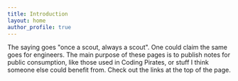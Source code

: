 ```yaml
---
title: Introduction
layout: home
author_profile: true
---
```


The saying goes "once a scout, always a scout".  One could claim the same goes for engineers.  The main purpose of these pages is to publish notes for public consumption, like those used in Coding Pirates, or stuff I think someone else could benefit from.  Check out the links at the top of the page.